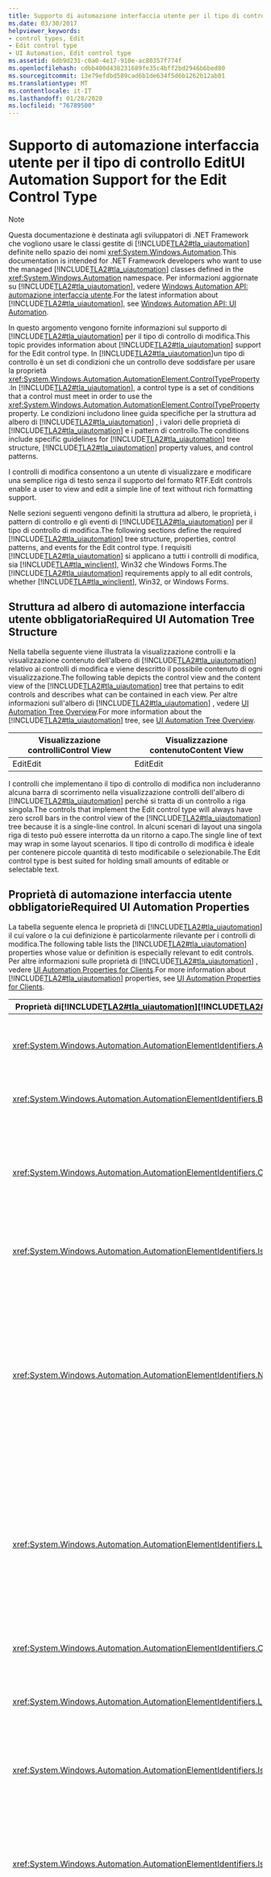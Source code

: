 ```yaml
---
title: Supporto di automazione interfaccia utente per il tipo di controllo Edit
ms.date: 03/30/2017
helpviewer_keywords:
- control types, Edit
- Edit control type
- UI Automation, Edit control type
ms.assetid: 6db9d231-c0a0-4e17-910e-ac80357f774f
ms.openlocfilehash: cdbb400d438231689fe35c4bff2bd2946b6bed80
ms.sourcegitcommit: 13e79efdbd589cad6b1de634f5d6b1262b12ab01
ms.translationtype: MT
ms.contentlocale: it-IT
ms.lasthandoff: 01/28/2020
ms.locfileid: "76789500"
---
```

# <a name="ui-automation-support-for-the-edit-control-type"></a><span data-ttu-id="3eee5-102">Supporto di automazione interfaccia utente per il tipo di controllo Edit</span><span class="sxs-lookup"><span data-stu-id="3eee5-102">UI Automation Support for the Edit Control Type</span></span>

> [!NOTE]
> <span data-ttu-id="3eee5-103">Questa documentazione è destinata agli sviluppatori di .NET Framework che vogliono usare le classi gestite di [!INCLUDE[TLA2#tla_uiautomation](../../../includes/tla2sharptla-uiautomation-md.md)] definite nello spazio dei nomi <xref:System.Windows.Automation>.</span><span class="sxs-lookup"><span data-stu-id="3eee5-103">This documentation is intended for .NET Framework developers who want to use the managed [!INCLUDE[TLA2#tla_uiautomation](../../../includes/tla2sharptla-uiautomation-md.md)] classes defined in the <xref:System.Windows.Automation> namespace.</span></span> <span data-ttu-id="3eee5-104">Per informazioni aggiornate su [!INCLUDE[TLA2#tla_uiautomation](../../../includes/tla2sharptla-uiautomation-md.md)], vedere [Windows Automation API: automazione interfaccia utente](/windows/win32/winauto/entry-uiauto-win32).</span><span class="sxs-lookup"><span data-stu-id="3eee5-104">For the latest information about [!INCLUDE[TLA2#tla_uiautomation](../../../includes/tla2sharptla-uiautomation-md.md)], see [Windows Automation API: UI Automation](/windows/win32/winauto/entry-uiauto-win32).</span></span>

<span data-ttu-id="3eee5-105">In questo argomento vengono fornite informazioni sul supporto di [!INCLUDE[TLA2#tla_uiautomation](../../../includes/tla2sharptla-uiautomation-md.md)] per il tipo di controllo di modifica.</span><span class="sxs-lookup"><span data-stu-id="3eee5-105">This topic provides information about [!INCLUDE[TLA2#tla_uiautomation](../../../includes/tla2sharptla-uiautomation-md.md)] support for the Edit control type.</span></span> <span data-ttu-id="3eee5-106">In [!INCLUDE[TLA2#tla_uiautomation](../../../includes/tla2sharptla-uiautomation-md.md)]un tipo di controllo è un set di condizioni che un controllo deve soddisfare per usare la proprietà <xref:System.Windows.Automation.AutomationElement.ControlTypeProperty> .</span><span class="sxs-lookup"><span data-stu-id="3eee5-106">In [!INCLUDE[TLA2#tla_uiautomation](../../../includes/tla2sharptla-uiautomation-md.md)], a control type is a set of conditions that a control must meet in order to use the <xref:System.Windows.Automation.AutomationElement.ControlTypeProperty> property.</span></span> <span data-ttu-id="3eee5-107">Le condizioni includono linee guida specifiche per la struttura ad albero di [!INCLUDE[TLA2#tla_uiautomation](../../../includes/tla2sharptla-uiautomation-md.md)] , i valori delle proprietà di [!INCLUDE[TLA2#tla_uiautomation](../../../includes/tla2sharptla-uiautomation-md.md)] e i pattern di controllo.</span><span class="sxs-lookup"><span data-stu-id="3eee5-107">The conditions include specific guidelines for [!INCLUDE[TLA2#tla_uiautomation](../../../includes/tla2sharptla-uiautomation-md.md)] tree structure, [!INCLUDE[TLA2#tla_uiautomation](../../../includes/tla2sharptla-uiautomation-md.md)] property values, and control patterns.</span></span>

<span data-ttu-id="3eee5-108">I controlli di modifica consentono a un utente di visualizzare e modificare una semplice riga di testo senza il supporto del formato RTF.</span><span class="sxs-lookup"><span data-stu-id="3eee5-108">Edit controls enable a user to view and edit a simple line of text without rich formatting support.</span></span>

<span data-ttu-id="3eee5-109">Nelle sezioni seguenti vengono definiti la struttura ad albero, le proprietà, i pattern di controllo e gli eventi di [!INCLUDE[TLA2#tla_uiautomation](../../../includes/tla2sharptla-uiautomation-md.md)] per il tipo di controllo di modifica.</span><span class="sxs-lookup"><span data-stu-id="3eee5-109">The following sections define the required [!INCLUDE[TLA2#tla_uiautomation](../../../includes/tla2sharptla-uiautomation-md.md)] tree structure, properties, control patterns, and events for the Edit control type.</span></span> <span data-ttu-id="3eee5-110">I requisiti [!INCLUDE[TLA2#tla_uiautomation](../../../includes/tla2sharptla-uiautomation-md.md)] si applicano a tutti i controlli di modifica, sia [!INCLUDE[TLA#tla_winclient](../../../includes/tlasharptla-winclient-md.md)], Win32 che Windows Forms.</span><span class="sxs-lookup"><span data-stu-id="3eee5-110">The [!INCLUDE[TLA2#tla_uiautomation](../../../includes/tla2sharptla-uiautomation-md.md)] requirements apply to all edit controls, whether [!INCLUDE[TLA#tla_winclient](../../../includes/tlasharptla-winclient-md.md)], Win32, or Windows Forms.</span></span>

<a name="Required_UI_Automation_Tree_Structure"></a>

## <a name="required-ui-automation-tree-structure"></a><span data-ttu-id="3eee5-111">Struttura ad albero di automazione interfaccia utente obbligatoria</span><span class="sxs-lookup"><span data-stu-id="3eee5-111">Required UI Automation Tree Structure</span></span>

<span data-ttu-id="3eee5-112">Nella tabella seguente viene illustrata la visualizzazione controlli e la visualizzazione contenuto dell'albero di [!INCLUDE[TLA2#tla_uiautomation](../../../includes/tla2sharptla-uiautomation-md.md)] relativo ai controlli di modifica e viene descritto il possibile contenuto di ogni visualizzazione.</span><span class="sxs-lookup"><span data-stu-id="3eee5-112">The following table depicts the control view and the content view of the [!INCLUDE[TLA2#tla_uiautomation](../../../includes/tla2sharptla-uiautomation-md.md)] tree that pertains to edit controls and describes what can be contained in each view.</span></span> <span data-ttu-id="3eee5-113">Per altre informazioni sull'albero di [!INCLUDE[TLA2#tla_uiautomation](../../../includes/tla2sharptla-uiautomation-md.md)] , vedere [UI Automation Tree Overview](ui-automation-tree-overview.md).</span><span class="sxs-lookup"><span data-stu-id="3eee5-113">For more information about the [!INCLUDE[TLA2#tla_uiautomation](../../../includes/tla2sharptla-uiautomation-md.md)] tree, see [UI Automation Tree Overview](ui-automation-tree-overview.md).</span></span>

|<span data-ttu-id="3eee5-114">Visualizzazione controlli</span><span class="sxs-lookup"><span data-stu-id="3eee5-114">Control View</span></span>|<span data-ttu-id="3eee5-115">Visualizzazione contenuto</span><span class="sxs-lookup"><span data-stu-id="3eee5-115">Content View</span></span>|
|------------------|------------------|
|<span data-ttu-id="3eee5-116">Edit</span><span class="sxs-lookup"><span data-stu-id="3eee5-116">Edit</span></span>|<span data-ttu-id="3eee5-117">Edit</span><span class="sxs-lookup"><span data-stu-id="3eee5-117">Edit</span></span>|

<span data-ttu-id="3eee5-118">I controlli che implementano il tipo di controllo di modifica non includeranno alcuna barra di scorrimento nella visualizzazione controlli dell'albero di [!INCLUDE[TLA2#tla_uiautomation](../../../includes/tla2sharptla-uiautomation-md.md)] perché si tratta di un controllo a riga singola.</span><span class="sxs-lookup"><span data-stu-id="3eee5-118">The controls that implement the Edit control type will always have zero scroll bars in the control view of the [!INCLUDE[TLA2#tla_uiautomation](../../../includes/tla2sharptla-uiautomation-md.md)] tree because it is a single-line control.</span></span> <span data-ttu-id="3eee5-119">In alcuni scenari di layout una singola riga di testo può essere interrotta da un ritorno a capo.</span><span class="sxs-lookup"><span data-stu-id="3eee5-119">The single line of text may wrap in some layout scenarios.</span></span> <span data-ttu-id="3eee5-120">Il tipo di controllo di modifica è ideale per contenere piccole quantità di testo modificabile o selezionabile.</span><span class="sxs-lookup"><span data-stu-id="3eee5-120">The Edit control type is best suited for holding small amounts of editable or selectable text.</span></span>

<a name="Required_UI_Automation_Properties"></a>

## <a name="required-ui-automation-properties"></a><span data-ttu-id="3eee5-121">Proprietà di automazione interfaccia utente obbligatorie</span><span class="sxs-lookup"><span data-stu-id="3eee5-121">Required UI Automation Properties</span></span>

<span data-ttu-id="3eee5-122">La tabella seguente elenca le proprietà di [!INCLUDE[TLA2#tla_uiautomation](../../../includes/tla2sharptla-uiautomation-md.md)] il cui valore o la cui definizione è particolarmente rilevante per i controlli di modifica.</span><span class="sxs-lookup"><span data-stu-id="3eee5-122">The following table lists the [!INCLUDE[TLA2#tla_uiautomation](../../../includes/tla2sharptla-uiautomation-md.md)] properties whose value or definition is especially relevant to edit controls.</span></span> <span data-ttu-id="3eee5-123">Per altre informazioni sulle proprietà di [!INCLUDE[TLA2#tla_uiautomation](../../../includes/tla2sharptla-uiautomation-md.md)] , vedere [UI Automation Properties for Clients](ui-automation-properties-for-clients.md).</span><span class="sxs-lookup"><span data-stu-id="3eee5-123">For more information about [!INCLUDE[TLA2#tla_uiautomation](../../../includes/tla2sharptla-uiautomation-md.md)] properties, see [UI Automation Properties for Clients](ui-automation-properties-for-clients.md).</span></span>

|<span data-ttu-id="3eee5-124">Proprietà di[!INCLUDE[TLA2#tla_uiautomation](../../../includes/tla2sharptla-uiautomation-md.md)]</span><span class="sxs-lookup"><span data-stu-id="3eee5-124">[!INCLUDE[TLA2#tla_uiautomation](../../../includes/tla2sharptla-uiautomation-md.md)] Property</span></span>|<span data-ttu-id="3eee5-125">Valore</span><span class="sxs-lookup"><span data-stu-id="3eee5-125">Value</span></span>|<span data-ttu-id="3eee5-126">Note</span><span class="sxs-lookup"><span data-stu-id="3eee5-126">Notes</span></span>|
|------------------------------------------------------------------------------------|-----------|-----------|
|<xref:System.Windows.Automation.AutomationElementIdentifiers.AutomationIdProperty>|<span data-ttu-id="3eee5-127">Vedere le note.</span><span class="sxs-lookup"><span data-stu-id="3eee5-127">See notes.</span></span>|<span data-ttu-id="3eee5-128">Il valore di questa proprietà deve essere univoco in tutti i controlli in un'applicazione.</span><span class="sxs-lookup"><span data-stu-id="3eee5-128">The value of this property needs to be unique across all controls in an application.</span></span>|
|<xref:System.Windows.Automation.AutomationElementIdentifiers.BoundingRectangleProperty>|<span data-ttu-id="3eee5-129">Vedere le note.</span><span class="sxs-lookup"><span data-stu-id="3eee5-129">See notes.</span></span>|<span data-ttu-id="3eee5-130">Il rettangolo più esterno che contiene l'intero controllo.</span><span class="sxs-lookup"><span data-stu-id="3eee5-130">The outermost rectangle that contains the whole control.</span></span>|
|<xref:System.Windows.Automation.AutomationElementIdentifiers.ClickablePointProperty>|<span data-ttu-id="3eee5-131">Vedere le note.</span><span class="sxs-lookup"><span data-stu-id="3eee5-131">See notes.</span></span>|<span data-ttu-id="3eee5-132">Il controllo di modifica deve disporre di un punto selezionabile che rende disponibile lo stato attivo per l'input alla parte di modifica del controllo quando un utente fa clic su tale punto.</span><span class="sxs-lookup"><span data-stu-id="3eee5-132">The edit control must have a clickable point that gives input focus to the edit portion of the control when a user clicks the mouse there.</span></span>|
|<xref:System.Windows.Automation.AutomationElementIdentifiers.IsKeyboardFocusableProperty>|<span data-ttu-id="3eee5-133">Vedere le note.</span><span class="sxs-lookup"><span data-stu-id="3eee5-133">See notes.</span></span>|<span data-ttu-id="3eee5-134">Se il controllo può ricevere lo stato attivo, deve supportare questa proprietà.</span><span class="sxs-lookup"><span data-stu-id="3eee5-134">If the control can receive keyboard focus, it must support this property.</span></span>|
|<xref:System.Windows.Automation.AutomationElementIdentifiers.NameProperty>|<span data-ttu-id="3eee5-135">Vedere le note.</span><span class="sxs-lookup"><span data-stu-id="3eee5-135">See notes.</span></span>|<span data-ttu-id="3eee5-136">Il nome del controllo di modifica viene in genere generato da un'etichetta di testo statico.</span><span class="sxs-lookup"><span data-stu-id="3eee5-136">The name of the edit control is typically generated from a static text label.</span></span> <span data-ttu-id="3eee5-137">Se non è presente alcuna etichetta di testo statico, un valore di proprietà per `Name` deve essere assegnato dallo sviluppatore dell'applicazione.</span><span class="sxs-lookup"><span data-stu-id="3eee5-137">If there is not a static text label, a property value for `Name` must be assigned by the application developer.</span></span> <span data-ttu-id="3eee5-138">La proprietà `Name` non deve mai includere il contenuto testuale del controllo di modifica.</span><span class="sxs-lookup"><span data-stu-id="3eee5-138">The `Name` property should never contain the textual contents of the edit control.</span></span>|
|<xref:System.Windows.Automation.AutomationElementIdentifiers.LabeledByProperty>|<span data-ttu-id="3eee5-139">Vedere le note.</span><span class="sxs-lookup"><span data-stu-id="3eee5-139">See notes.</span></span>|<span data-ttu-id="3eee5-140">Se è presente un'etichetta di testo statico associata al controllo, questa proprietà deve esporre un riferimento a tale controllo.</span><span class="sxs-lookup"><span data-stu-id="3eee5-140">If there is a static text label associated with the control, then this property must expose a reference to that control.</span></span> <span data-ttu-id="3eee5-141">Se il controllo testo è un sottocomponente di un altro controllo, non avrà una proprietà `LabeledBy` impostata.</span><span class="sxs-lookup"><span data-stu-id="3eee5-141">If the text control is a subcomponent of another control, it will not have a `LabeledBy` property set.</span></span>|
|<xref:System.Windows.Automation.AutomationElementIdentifiers.ControlTypeProperty>|<span data-ttu-id="3eee5-142">Edit</span><span class="sxs-lookup"><span data-stu-id="3eee5-142">Edit</span></span>|<span data-ttu-id="3eee5-143">Questo valore è uguale per tutti i framework dell' [!INCLUDE[TLA2#tla_ui](../../../includes/tla2sharptla-ui-md.md)] .</span><span class="sxs-lookup"><span data-stu-id="3eee5-143">This value is the same for all [!INCLUDE[TLA2#tla_ui](../../../includes/tla2sharptla-ui-md.md)] frameworks.</span></span>|
|<xref:System.Windows.Automation.AutomationElementIdentifiers.LocalizedControlTypeProperty>|<span data-ttu-id="3eee5-144">"edit"</span><span class="sxs-lookup"><span data-stu-id="3eee5-144">"edit"</span></span>|<span data-ttu-id="3eee5-145">Stringa localizzata corrispondente al tipo di controllo Edit.</span><span class="sxs-lookup"><span data-stu-id="3eee5-145">Localized string corresponding to the Edit control type.</span></span>|
|<xref:System.Windows.Automation.AutomationElementIdentifiers.IsContentElementProperty>|<span data-ttu-id="3eee5-146">True</span><span class="sxs-lookup"><span data-stu-id="3eee5-146">True</span></span>|<span data-ttu-id="3eee5-147">Il controllo di modifica viene sempre incluso nella visualizzazione contenuto dell'albero di [!INCLUDE[TLA2#tla_uiautomation](../../../includes/tla2sharptla-uiautomation-md.md)] .</span><span class="sxs-lookup"><span data-stu-id="3eee5-147">The edit control is always included in the content view of the [!INCLUDE[TLA2#tla_uiautomation](../../../includes/tla2sharptla-uiautomation-md.md)] tree.</span></span>|
|<xref:System.Windows.Automation.AutomationElementIdentifiers.IsControlElementProperty>|<span data-ttu-id="3eee5-148">True</span><span class="sxs-lookup"><span data-stu-id="3eee5-148">True</span></span>|<span data-ttu-id="3eee5-149">Il controllo di modifica viene sempre incluso nella visualizzazione controlli dell'albero di [!INCLUDE[TLA2#tla_uiautomation](../../../includes/tla2sharptla-uiautomation-md.md)] .</span><span class="sxs-lookup"><span data-stu-id="3eee5-149">The edit control is always included in the control view of the [!INCLUDE[TLA2#tla_uiautomation](../../../includes/tla2sharptla-uiautomation-md.md)] tree.</span></span>|
|<xref:System.Windows.Automation.AutomationElementIdentifiers.IsPasswordProperty>|<span data-ttu-id="3eee5-150">Vedere le note.</span><span class="sxs-lookup"><span data-stu-id="3eee5-150">See notes.</span></span>|<span data-ttu-id="3eee5-151">Deve essere impostata su true nei controlli di modifica che contengono password.</span><span class="sxs-lookup"><span data-stu-id="3eee5-151">Must be set to true on edit controls that contain passwords.</span></span> <span data-ttu-id="3eee5-152">Se un controllo di modifica include contenuto di tipo Password, questa proprietà può essere usata da una utilità per la lettura dello schermo per determinare se le sequenze di tasti devono essere lette mentre l'utente digita il testo.</span><span class="sxs-lookup"><span data-stu-id="3eee5-152">If an edit control does contain Password contents then this property can be used by a screen reader to determine whether keystrokes should be read out as the user types them.</span></span>|

<a name="Required_UI_Automation_Control_Patterns"></a>

## <a name="required-ui-automation-control-patterns-and-properties"></a><span data-ttu-id="3eee5-153">Pattern di controllo e proprietà obbligatori per l'automazione interfaccia utente</span><span class="sxs-lookup"><span data-stu-id="3eee5-153">Required UI Automation Control Patterns and Properties</span></span>

<span data-ttu-id="3eee5-154">La tabella seguente elenca i pattern di controllo che devono essere supportati da tutti i controlli di modifica.</span><span class="sxs-lookup"><span data-stu-id="3eee5-154">The following table lists the control patterns required to be supported by all edit controls.</span></span> <span data-ttu-id="3eee5-155">Per altre informazioni sui pattern di controllo, vedere [UI Automation Control Patterns Overview](ui-automation-control-patterns-overview.md).</span><span class="sxs-lookup"><span data-stu-id="3eee5-155">For more information about control patterns, see [UI Automation Control Patterns Overview](ui-automation-control-patterns-overview.md).</span></span>

|<span data-ttu-id="3eee5-156">Pattern di controllo/proprietà del pattern di controllo</span><span class="sxs-lookup"><span data-stu-id="3eee5-156">Control Pattern/Control Pattern Property</span></span>|<span data-ttu-id="3eee5-157">Supporto/valore</span><span class="sxs-lookup"><span data-stu-id="3eee5-157">Support/Value</span></span>|<span data-ttu-id="3eee5-158">Note</span><span class="sxs-lookup"><span data-stu-id="3eee5-158">Notes</span></span>|
|-----------------------------------------------|--------------------|-----------|
|<xref:System.Windows.Automation.Provider.ITextProvider>|<span data-ttu-id="3eee5-159">A seconda dei casi</span><span class="sxs-lookup"><span data-stu-id="3eee5-159">Depends</span></span>|<span data-ttu-id="3eee5-160">I controlli di modifica devono supportare il pattern di controllo Text in quanto le informazioni testuali dettagliate devono sempre essere disponibili per i client.</span><span class="sxs-lookup"><span data-stu-id="3eee5-160">Edit controls should support the Text control pattern because detailed text information should always be available for clients.</span></span>|
|<xref:System.Windows.Automation.Provider.IValueProvider>|<span data-ttu-id="3eee5-161">A seconda dei casi</span><span class="sxs-lookup"><span data-stu-id="3eee5-161">Depends</span></span>|<span data-ttu-id="3eee5-162">Tutti i controlli di modifica che accettano una stringa devono esporre il pattern Value.</span><span class="sxs-lookup"><span data-stu-id="3eee5-162">All edit controls that take a string must expose the Value pattern.</span></span>|
|<xref:System.Windows.Automation.Provider.IValueProvider.IsReadOnly%2A>|<span data-ttu-id="3eee5-163">Vedere le note.</span><span class="sxs-lookup"><span data-stu-id="3eee5-163">See notes.</span></span>|<span data-ttu-id="3eee5-164">Questa proprietà deve essere impostata per indicare se il controllo può avere un valore impostato a livello di codice oppure se è modificabile dall'utente.</span><span class="sxs-lookup"><span data-stu-id="3eee5-164">This property must be set to indicate whether the control can have a value set programmatically or is editable by the user.</span></span>|
|<xref:System.Windows.Automation.Provider.IValueProvider.Value%2A>|<span data-ttu-id="3eee5-165">Vedere le note.</span><span class="sxs-lookup"><span data-stu-id="3eee5-165">See notes.</span></span>|<span data-ttu-id="3eee5-166">Questa proprietà restituirà il contenuto testuale del controllo di modifica.</span><span class="sxs-lookup"><span data-stu-id="3eee5-166">This property will return the textual contents of the edit control.</span></span> <span data-ttu-id="3eee5-167">Se `IsPasswordProperty` è impostata su `true`, questa proprietà deve generare `InvalidOperationException` quando richiesto.</span><span class="sxs-lookup"><span data-stu-id="3eee5-167">If the `IsPasswordProperty` is set to `true`, this property must raise an `InvalidOperationException` when requested.</span></span>|
|<xref:System.Windows.Automation.Provider.IRangeValueProvider>|<span data-ttu-id="3eee5-168">A seconda dei casi</span><span class="sxs-lookup"><span data-stu-id="3eee5-168">Depends</span></span>|<span data-ttu-id="3eee5-169">Tutti i controlli di modifica che accettano un intervallo numerico devono esporre il pattern di controllo RangeValue.</span><span class="sxs-lookup"><span data-stu-id="3eee5-169">All edit controls that take a numeric range must expose Range Value control pattern.</span></span>|
|<xref:System.Windows.Automation.Provider.IRangeValueProvider.Minimum%2A>|<span data-ttu-id="3eee5-170">Vedere le note.</span><span class="sxs-lookup"><span data-stu-id="3eee5-170">See notes.</span></span>|<span data-ttu-id="3eee5-171">Questa proprietà deve essere il valore più piccolo su cui può essere impostato il contenuto del controllo di modifica.</span><span class="sxs-lookup"><span data-stu-id="3eee5-171">This property must be the smallest value that the edit control's contents can be set to.</span></span>|
|<xref:System.Windows.Automation.Provider.IRangeValueProvider.Maximum%2A>|<span data-ttu-id="3eee5-172">Vedere le note.</span><span class="sxs-lookup"><span data-stu-id="3eee5-172">See notes.</span></span>|<span data-ttu-id="3eee5-173">Questa proprietà deve essere il valore più grande su cui può essere impostato il contenuto del controllo di modifica.</span><span class="sxs-lookup"><span data-stu-id="3eee5-173">This property must be the largest value that the edit control's contents can be set to.</span></span>|
|<xref:System.Windows.Automation.Provider.IRangeValueProvider.SmallChange%2A>|<span data-ttu-id="3eee5-174">Vedere le note.</span><span class="sxs-lookup"><span data-stu-id="3eee5-174">See notes.</span></span>|<span data-ttu-id="3eee5-175">Questa proprietà deve indicare il numero di cifre decimali che è possibile impostare per il valore.</span><span class="sxs-lookup"><span data-stu-id="3eee5-175">This property must indicate the number of decimal places that the value can be set to.</span></span> <span data-ttu-id="3eee5-176">Se il controllo di modifica accetta solo valori integer, impostare `SmallChangeProperty` su 1.</span><span class="sxs-lookup"><span data-stu-id="3eee5-176">If the edit only take integers, the `SmallChangeProperty` must be 1.</span></span> <span data-ttu-id="3eee5-177">Se il controllo di modifica accetta un intervallo compreso tra 1,0 e 2,0, impostare `SmallChangeProperty` su 0,1.</span><span class="sxs-lookup"><span data-stu-id="3eee5-177">If the edit takes a range from 1.0 to 2.0, then the `SmallChangeProperty` must be 0.1.</span></span> <span data-ttu-id="3eee5-178">Se il controllo di modifica accetta un intervallo compreso tra 1,0 e 2,0, impostare `SmallChangeProperty` su 0,001.</span><span class="sxs-lookup"><span data-stu-id="3eee5-178">If the edit control takes a range from 1.00 to 2.00 then the `SmallChangeProperty` must be 0.001.</span></span>|
|<xref:System.Windows.Automation.Provider.IRangeValueProvider.LargeChange%2A>|`Null`|<span data-ttu-id="3eee5-179">Questa proprietà non deve essere esposta in un controllo di modifica.</span><span class="sxs-lookup"><span data-stu-id="3eee5-179">This property does not need to be exposed on an edit control.</span></span>|
|<xref:System.Windows.Automation.Provider.IRangeValueProvider.Value%2A>|<span data-ttu-id="3eee5-180">Vedere le note.</span><span class="sxs-lookup"><span data-stu-id="3eee5-180">See notes.</span></span>|<span data-ttu-id="3eee5-181">Questa proprietà indicherà il contenuto numerico del controllo di modifica.</span><span class="sxs-lookup"><span data-stu-id="3eee5-181">This property will indicate the numeric contents of the edit control.</span></span> <span data-ttu-id="3eee5-182">Quando un valore più preciso viene impostato da un client di [!INCLUDE[TLA2#tla_uiautomation](../../../includes/tla2sharptla-uiautomation-md.md)] all'interno degli intervalli specificati nelle proprietà `Minimum` e `Maximum` , la proprietà Value verrà automaticamente arrotondata al valore accettato più vicino.</span><span class="sxs-lookup"><span data-stu-id="3eee5-182">When a more precise value is set by a [!INCLUDE[TLA2#tla_uiautomation](../../../includes/tla2sharptla-uiautomation-md.md)] client within the ranges specified in the `Minimum` and `Maximum` properties, the Value property will automatically be rounded to the closest accepted value.</span></span>|

<a name="Required_UI_Automation_Events"></a>

## <a name="required-ui-automation-events"></a><span data-ttu-id="3eee5-183">Eventi di automazione interfaccia utente obbligatori</span><span class="sxs-lookup"><span data-stu-id="3eee5-183">Required UI Automation Events</span></span>

<span data-ttu-id="3eee5-184">La tabella seguente elenca gli eventi dell' [!INCLUDE[TLA2#tla_uiautomation](../../../includes/tla2sharptla-uiautomation-md.md)] che devono essere supportati da tutti i controlli di modifica.</span><span class="sxs-lookup"><span data-stu-id="3eee5-184">The following table lists the [!INCLUDE[TLA2#tla_uiautomation](../../../includes/tla2sharptla-uiautomation-md.md)] events required to be supported by all edit controls.</span></span> <span data-ttu-id="3eee5-185">Per altre informazioni sugli eventi, vedere [UI Automation Events Overview](ui-automation-events-overview.md).</span><span class="sxs-lookup"><span data-stu-id="3eee5-185">For more information about events, see [UI Automation Events Overview](ui-automation-events-overview.md).</span></span>

|<span data-ttu-id="3eee5-186">o[!INCLUDE[TLA2#tla_uiautomation](../../../includes/tla2sharptla-uiautomation-md.md)]</span><span class="sxs-lookup"><span data-stu-id="3eee5-186">[!INCLUDE[TLA2#tla_uiautomation](../../../includes/tla2sharptla-uiautomation-md.md)] Event</span></span>|<span data-ttu-id="3eee5-187">Supporto</span><span class="sxs-lookup"><span data-stu-id="3eee5-187">Support</span></span>|<span data-ttu-id="3eee5-188">Note</span><span class="sxs-lookup"><span data-stu-id="3eee5-188">Notes</span></span>|
|---------------------------------------------------------------------------------|-------------|-----------|
|<xref:System.Windows.Automation.SelectionPatternIdentifiers.InvalidatedEvent>|<span data-ttu-id="3eee5-189">Richiesto</span><span class="sxs-lookup"><span data-stu-id="3eee5-189">Required</span></span>|<span data-ttu-id="3eee5-190">nessuna</span><span class="sxs-lookup"><span data-stu-id="3eee5-190">None</span></span>|
|<xref:System.Windows.Automation.TextPatternIdentifiers.TextSelectionChangedEvent>|<span data-ttu-id="3eee5-191">Richiesto</span><span class="sxs-lookup"><span data-stu-id="3eee5-191">Required</span></span>|<span data-ttu-id="3eee5-192">nessuna</span><span class="sxs-lookup"><span data-stu-id="3eee5-192">None</span></span>|
|<xref:System.Windows.Automation.TextPatternIdentifiers.TextChangedEvent>|<span data-ttu-id="3eee5-193">Richiesto</span><span class="sxs-lookup"><span data-stu-id="3eee5-193">Required</span></span>|<span data-ttu-id="3eee5-194">nessuna</span><span class="sxs-lookup"><span data-stu-id="3eee5-194">None</span></span>|
|<span data-ttu-id="3eee5-195">Evento di modifica della proprietà<xref:System.Windows.Automation.AutomationElementIdentifiers.BoundingRectangleProperty> .</span><span class="sxs-lookup"><span data-stu-id="3eee5-195"><xref:System.Windows.Automation.AutomationElementIdentifiers.BoundingRectangleProperty> property-changed event.</span></span>|<span data-ttu-id="3eee5-196">Richiesto</span><span class="sxs-lookup"><span data-stu-id="3eee5-196">Required</span></span>|<span data-ttu-id="3eee5-197">nessuna</span><span class="sxs-lookup"><span data-stu-id="3eee5-197">None</span></span>|
|<span data-ttu-id="3eee5-198">Evento di modifica della proprietà<xref:System.Windows.Automation.AutomationElementIdentifiers.IsOffscreenProperty> .</span><span class="sxs-lookup"><span data-stu-id="3eee5-198"><xref:System.Windows.Automation.AutomationElementIdentifiers.IsOffscreenProperty> property-changed event.</span></span>|<span data-ttu-id="3eee5-199">Richiesto</span><span class="sxs-lookup"><span data-stu-id="3eee5-199">Required</span></span>|<span data-ttu-id="3eee5-200">nessuna</span><span class="sxs-lookup"><span data-stu-id="3eee5-200">None</span></span>|
|<span data-ttu-id="3eee5-201">Evento di modifica della proprietà<xref:System.Windows.Automation.AutomationElementIdentifiers.IsEnabledProperty> .</span><span class="sxs-lookup"><span data-stu-id="3eee5-201"><xref:System.Windows.Automation.AutomationElementIdentifiers.IsEnabledProperty> property-changed event.</span></span>|<span data-ttu-id="3eee5-202">Richiesto</span><span class="sxs-lookup"><span data-stu-id="3eee5-202">Required</span></span>|<span data-ttu-id="3eee5-203">nessuna</span><span class="sxs-lookup"><span data-stu-id="3eee5-203">None</span></span>|
|<span data-ttu-id="3eee5-204">Evento di modifica della proprietà<xref:System.Windows.Automation.AutomationElementIdentifiers.NameProperty> .</span><span class="sxs-lookup"><span data-stu-id="3eee5-204"><xref:System.Windows.Automation.AutomationElementIdentifiers.NameProperty> property-changed event.</span></span>|<span data-ttu-id="3eee5-205">Richiesto</span><span class="sxs-lookup"><span data-stu-id="3eee5-205">Required</span></span>|<span data-ttu-id="3eee5-206">nessuna</span><span class="sxs-lookup"><span data-stu-id="3eee5-206">None</span></span>|
|<span data-ttu-id="3eee5-207">Evento di modifica della proprietà<xref:System.Windows.Automation.ValuePatternIdentifiers.ValueProperty> .</span><span class="sxs-lookup"><span data-stu-id="3eee5-207"><xref:System.Windows.Automation.ValuePatternIdentifiers.ValueProperty> property-changed event.</span></span>|<span data-ttu-id="3eee5-208">A seconda dei casi</span><span class="sxs-lookup"><span data-stu-id="3eee5-208">Depends</span></span>|<span data-ttu-id="3eee5-209">nessuna</span><span class="sxs-lookup"><span data-stu-id="3eee5-209">None</span></span>|
|<span data-ttu-id="3eee5-210">Evento di modifica della proprietà<xref:System.Windows.Automation.ScrollPatternIdentifiers.HorizontallyScrollableProperty> .</span><span class="sxs-lookup"><span data-stu-id="3eee5-210"><xref:System.Windows.Automation.ScrollPatternIdentifiers.HorizontallyScrollableProperty> property-changed event.</span></span>|<span data-ttu-id="3eee5-211">Mai</span><span class="sxs-lookup"><span data-stu-id="3eee5-211">Never</span></span>|<span data-ttu-id="3eee5-212">nessuna</span><span class="sxs-lookup"><span data-stu-id="3eee5-212">None</span></span>|
|<span data-ttu-id="3eee5-213">Evento di modifica della proprietà<xref:System.Windows.Automation.ScrollPatternIdentifiers.HorizontalScrollPercentProperty> .</span><span class="sxs-lookup"><span data-stu-id="3eee5-213"><xref:System.Windows.Automation.ScrollPatternIdentifiers.HorizontalScrollPercentProperty> property-changed event.</span></span>|<span data-ttu-id="3eee5-214">Mai</span><span class="sxs-lookup"><span data-stu-id="3eee5-214">Never</span></span>|<span data-ttu-id="3eee5-215">nessuna</span><span class="sxs-lookup"><span data-stu-id="3eee5-215">None</span></span>|
|<span data-ttu-id="3eee5-216">Evento di modifica della proprietà<xref:System.Windows.Automation.ScrollPatternIdentifiers.HorizontalViewSizeProperty> .</span><span class="sxs-lookup"><span data-stu-id="3eee5-216"><xref:System.Windows.Automation.ScrollPatternIdentifiers.HorizontalViewSizeProperty> property-changed event.</span></span>|<span data-ttu-id="3eee5-217">Mai</span><span class="sxs-lookup"><span data-stu-id="3eee5-217">Never</span></span>|<span data-ttu-id="3eee5-218">nessuna</span><span class="sxs-lookup"><span data-stu-id="3eee5-218">None</span></span>|
|<span data-ttu-id="3eee5-219">Evento di modifica della proprietà<xref:System.Windows.Automation.ScrollPatternIdentifiers.VerticalScrollPercentProperty> .</span><span class="sxs-lookup"><span data-stu-id="3eee5-219"><xref:System.Windows.Automation.ScrollPatternIdentifiers.VerticalScrollPercentProperty> property-changed event.</span></span>|<span data-ttu-id="3eee5-220">Mai</span><span class="sxs-lookup"><span data-stu-id="3eee5-220">Never</span></span>|<span data-ttu-id="3eee5-221">nessuna</span><span class="sxs-lookup"><span data-stu-id="3eee5-221">None</span></span>|
|<span data-ttu-id="3eee5-222">Evento di modifica della proprietà<xref:System.Windows.Automation.ScrollPatternIdentifiers.VerticallyScrollableProperty> .</span><span class="sxs-lookup"><span data-stu-id="3eee5-222"><xref:System.Windows.Automation.ScrollPatternIdentifiers.VerticallyScrollableProperty> property-changed event.</span></span>|<span data-ttu-id="3eee5-223">Mai</span><span class="sxs-lookup"><span data-stu-id="3eee5-223">Never</span></span>|<span data-ttu-id="3eee5-224">nessuna</span><span class="sxs-lookup"><span data-stu-id="3eee5-224">None</span></span>|
|<span data-ttu-id="3eee5-225">Evento di modifica della proprietà<xref:System.Windows.Automation.ScrollPatternIdentifiers.VerticalViewSizeProperty> .</span><span class="sxs-lookup"><span data-stu-id="3eee5-225"><xref:System.Windows.Automation.ScrollPatternIdentifiers.VerticalViewSizeProperty> property-changed event.</span></span>|<span data-ttu-id="3eee5-226">Mai</span><span class="sxs-lookup"><span data-stu-id="3eee5-226">Never</span></span>|<span data-ttu-id="3eee5-227">nessuna</span><span class="sxs-lookup"><span data-stu-id="3eee5-227">None</span></span>|
|<span data-ttu-id="3eee5-228">Evento di modifica della proprietà<xref:System.Windows.Automation.RangeValuePatternIdentifiers.ValueProperty> .</span><span class="sxs-lookup"><span data-stu-id="3eee5-228"><xref:System.Windows.Automation.RangeValuePatternIdentifiers.ValueProperty> property-changed event.</span></span>|<span data-ttu-id="3eee5-229">A seconda dei casi</span><span class="sxs-lookup"><span data-stu-id="3eee5-229">Depends</span></span>|<span data-ttu-id="3eee5-230">Se il controllo supporta il pattern di controllo RangeValue, deve supportare questo evento.</span><span class="sxs-lookup"><span data-stu-id="3eee5-230">If the control supports the range Value control pattern, it must support this event.</span></span>|
|<xref:System.Windows.Automation.AutomationElementIdentifiers.AutomationFocusChangedEvent>|<span data-ttu-id="3eee5-231">Richiesto</span><span class="sxs-lookup"><span data-stu-id="3eee5-231">Required</span></span>|<span data-ttu-id="3eee5-232">nessuna</span><span class="sxs-lookup"><span data-stu-id="3eee5-232">None</span></span>|
|<xref:System.Windows.Automation.AutomationElementIdentifiers.StructureChangedEvent>|<span data-ttu-id="3eee5-233">Richiesto</span><span class="sxs-lookup"><span data-stu-id="3eee5-233">Required</span></span>|<span data-ttu-id="3eee5-234">nessuna</span><span class="sxs-lookup"><span data-stu-id="3eee5-234">None</span></span>|

## <a name="see-also"></a><span data-ttu-id="3eee5-235">Vedere anche</span><span class="sxs-lookup"><span data-stu-id="3eee5-235">See also</span></span>

- <xref:System.Windows.Automation.ControlType.Edit>
- [<span data-ttu-id="3eee5-236">Panoramica dei tipi di controllo per l'automazione interfaccia utente</span><span class="sxs-lookup"><span data-stu-id="3eee5-236">UI Automation Control Types Overview</span></span>](ui-automation-control-types-overview.md)
- [<span data-ttu-id="3eee5-237">Panoramica di automazione interfaccia utente</span><span class="sxs-lookup"><span data-stu-id="3eee5-237">UI Automation Overview</span></span>](ui-automation-overview.md)

